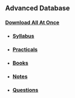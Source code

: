 ## Advanced Database

### [Download All At Once](https://samriddhicollegeedunp-my.sharepoint.com/:f:/g/personal/wilsonshrestha_samriddhicollege_edu_np/ErVJfzRpTV5PtBI5YhwAhgoBA6VW8t4zCgaBvju6llbFcA?e=pabwsP)

- ### [Syllabus](https://samriddhicollegeedunp-my.sharepoint.com/:f:/g/personal/wilsonshrestha_samriddhicollege_edu_np/EsvbMKjOXGpNtXuY1wmuFwQB6wlVzFzNZAoHQAVNmYBKRw?e=wINeem)

- ### [Practicals](https://samriddhicollegeedunp-my.sharepoint.com/:f:/g/personal/wilsonshrestha_samriddhicollege_edu_np/EsE_0vSP5gtPtImEHL-9xRIBn6vwUBNBdYWmjWu4yaI4pw?e=uFcbXr)

- ### [Books](https://samriddhicollegeedunp-my.sharepoint.com/:f:/g/personal/wilsonshrestha_samriddhicollege_edu_np/EoRjCYPqNjBEjBzCqCb4otIBULCqe59RdvLMdcSarJOD1A?e=2xG0cc)
 
- ### [Notes](https://samriddhicollegeedunp-my.sharepoint.com/:f:/g/personal/wilsonshrestha_samriddhicollege_edu_np/EoRjCYPqNjBEjBzCqCb4otIBULCqe59RdvLMdcSarJOD1A?e=2xG0cc)

- ### [Questions](https://samriddhicollegeedunp-my.sharepoint.com/:f:/g/personal/wilsonshrestha_samriddhicollege_edu_np/EkPjvziBfgBLs5n0gOMidDsBh2a-tDLlVFY7iPl-7KrMCQ?e=S2q8HG)
